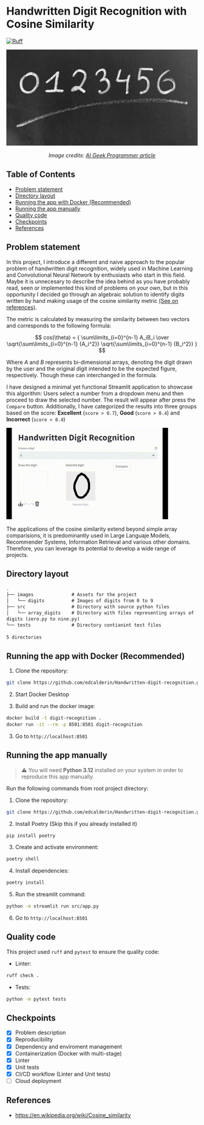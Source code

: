 # Handwritten Digit Recognition with Cosine Similarity

[![Ruff](https://img.shields.io/endpoint?url=https://raw.githubusercontent.com/astral-sh/ruff/main/assets/badge/v2.json)](https://github.com/astral-sh/ruff)

![Cover image](./images/cover.jpg)
*<p align="center">Image credits: <a href='https://aigeekprogrammer.com/keras-python-mnist-handwritten-digit-recognition/'>AI Geek Programmer article</a></p>*

## Table of Contents

* [Problem statement](#problem-statement)
* [Directory layout](#directory-layout)
* [Running the app with Docker (Recommended)](#running-the-app-with-docker-recommended)
* [Running the app manually](#running-the-app-manually)
* [Quality code](#quality-code)
* [Checkpoints](#checkpoints)
* [References](#references)

## Problem statement

In this project, I introduce a different and naive approach to the popular problem of handwritten digit recognition, widely used in Machine Learning and Convolutional Neural Network by enthusiasts who start in this field. Maybe it is unnecesary to describe the idea behind as you have probably read, seen or implemented this kind of problems on your own, but in this opportunity I decided go through an algebraic solution to identify digits written by hand making usage of the cosine similarity metric [(See on references)](#references). 

The metric is calculated by measuring the similarity between two vectors and corresponds to the following formula:

$$ cos(\theta) = { 
    \sum\limits_{i=0}^{n-1} A_iB_i
    \over 
    \sqrt{\sum\limits_{i=0}^{n-1} {A_i^2}} \sqrt{\sum\limits_{i=0}^{n-1} {B_i^2}}
}
$$

Where *A* and *B* represents bi-dimensional arrays, denoting the digit drawn by the user and the original digit intended to be the expected figure, respectively. Though these can interchanged in the formula.

I have designed a minimal yet functional Streamlit application to showcase this algorithm: Users select a number from a dropdown menu and then proceed to draw the selected number. The result will appear after press the `Compare` button. Additionally, I have categorized the results into three groups based on the score: **Excellent** (`score > 0.7`), **Good** (`score > 0.4`) and **Incorrect** (`score < 0.4`) 

![Alt text](./images/app_working.gif)

The applications of the cosine similarity extend beyond simple array comparisions, it is predominantly used in Large Languaje Models, Recommender Systems, Information Retrieval and various other domains. Therefore, you can leverage its potential to develop a wide range of projects.

## Directory layout


```
.
├── images              # Assets for the project
│   └── digits          # Images of digits from 0 to 9
├── src                 # Directory with source python files
│   └── array_digits    # Directory with files representing arrays of digits (zero.py to nine.py)
└── tests               # Directory contianint test files

5 directories
```

## Running the app with Docker (Recommended)

1. Clone the repository:
```bash
git clone https://github.com/edcalderin/Handwritten-digit-recognition.git
```
2. Start Docker Desktop

3. Build and run the docker image:
```bash
docker build -t digit-recognition .
docker run -it --rm -p 8501:8501 digit-recognition
```

3. Go to `http://localhost:8501`

## Running the app manually

> :warning: You will need **Python 3.12** installed on your system in order to reproduce this app manually.

Run the following commands from root project directory:

1. Clone the repository:
```bash
git clone https://github.com/edcalderin/Handwritten-digit-recognition.git
```
2. Install Poetry (Skip this if you already installed it)
```bash
pip install poetry
```
3. Create and activate environment:
```bash
poetry shell
```
4. Install dependencies:
```bash
poetry install
```
5. Run the streamlit command:
```bash
python -m streamlit run src/app.py
```
6. Go to `http://localhost:8501`

## Quality code

This project used `ruff` and `pytest` to ensure the quality code:

* Linter:
```bash
ruff check .
```

* Tests:
```bash
python -m pytest tests
```


## Checkpoints

- [x] Problem description
- [x] Reproducibility
- [x] Dependency and enviroment management
- [x] Containerization (Docker with multi-stage)
- [x] Linter
- [x] Unit tests
- [x] CI/CD workflow (Linter and Unit tests)
- [ ] Cloud deployment

## References

* https://en.wikipedia.org/wiki/Cosine_similarity